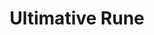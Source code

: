 ---
title: Ultimative Rune
school: Balance
rank: "2"
card dicription: Eine magische Rune
auctionable: Ja
tradeable: Ja
sell price:
tags:
  - Materialien
  - Rune
---